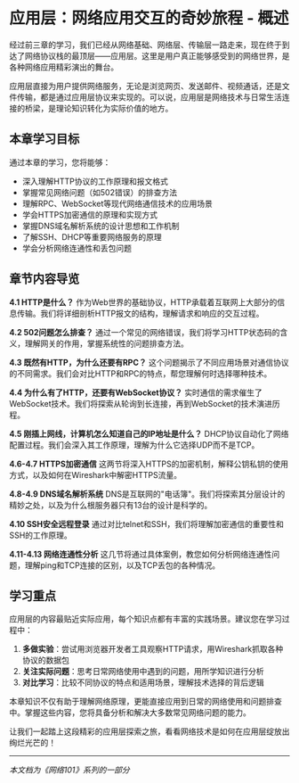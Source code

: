 # 应用层：网络应用交互的奇妙旅程 - 概述

经过前三章的学习，我们已经从网络基础、网络层、传输层一路走来，现在终于到达了网络协议栈的最顶层——应用层。这里是用户真正能够感受到的网络世界，是各种网络应用精彩演出的舞台。

应用层直接为用户提供网络服务，无论是浏览网页、发送邮件、视频通话，还是文件传输，都是通过应用层协议来实现的。可以说，应用层是网络技术与日常生活连接的桥梁，是理论知识转化为实际价值的地方。

## 本章学习目标

通过本章的学习，您将能够：
- 深入理解HTTP协议的工作原理和报文格式
- 掌握常见网络问题（如502错误）的排查方法
- 理解RPC、WebSocket等现代网络通信技术的应用场景
- 学会HTTPS加密通信的原理和实现方式
- 掌握DNS域名解析系统的设计思想和工作机制
- 了解SSH、DHCP等重要网络服务的原理
- 学会分析网络连通性和丢包问题

## 章节内容导览

**4.1 HTTP是什么？**
作为Web世界的基础协议，HTTP承载着互联网上大部分的信息传输。我们将详细剖析HTTP报文的结构，理解请求和响应的交互过程。

**4.2 502问题怎么排查？**
通过一个常见的网络错误，我们将学习HTTP状态码的含义，理解网关的作用，掌握系统性的问题排查方法。

**4.3 既然有HTTP，为什么还要有RPC？**
这个问题揭示了不同应用场景对通信协议的不同需求。我们会对比HTTP和RPC的特点，帮您理解何时选择哪种技术。

**4.4 为什么有了HTTP，还要有WebSocket协议？**
实时通信的需求催生了WebSocket技术。我们将探索从轮询到长连接，再到WebSocket的技术演进历程。

**4.5 刚插上网线，计算机怎么知道自己的IP地址是什么？**
DHCP协议自动化了网络配置过程。我们会深入其工作原理，理解为什么它选择UDP而不是TCP。

**4.6-4.7 HTTPS加密通信**
这两节将深入HTTPS的加密机制，解释公钥私钥的使用方式，以及如何在Wireshark中解密HTTPS流量。

**4.8-4.9 DNS域名解析系统**
DNS是互联网的"电话簿"。我们将探索其分层设计的精妙之处，以及为什么根服务器只有13台的设计是科学的。

**4.10 SSH安全远程登录**
通过对比telnet和SSH，我们将理解加密通信的重要性和SSH的工作原理。

**4.11-4.13 网络连通性分析**
这几节将通过具体案例，教您如何分析网络连通性问题，理解ping和TCP连接的区别，以及TCP丢包的各种情况。

## 学习重点

应用层的内容最贴近实际应用，每个知识点都有丰富的实践场景。建议您在学习过程中：

1. **多做实验**：尝试用浏览器开发者工具观察HTTP请求，用Wireshark抓取各种协议的数据包
2. **关注实际问题**：思考日常网络使用中遇到的问题，用所学知识进行分析
3. **对比学习**：比较不同协议的特点和适用场景，理解技术选择的背后逻辑

本章知识不仅有助于理解网络原理，更能直接应用到日常的网络使用和问题排查中。掌握这些内容，您将具备分析和解决大多数常见网络问题的能力。

让我们一起踏上这段精彩的应用层探索之旅，看看网络技术是如何在应用层绽放出绚烂光芒的！

---

*本文档为《网络101》系列的一部分*
